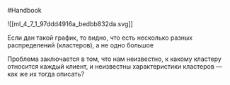 #Handbook

![[ml_4_7_1_97ddd4916a_bedbb832da.svg]]

Если дан такой график, то видно, что есть несколько разных распределений (кластеров), а не одно большое

Проблема заключается в том, что нам неизвестно, к какому кластеру относится каждый клиент, и неизвестны характеристики кластеров — как же их тогда описать?